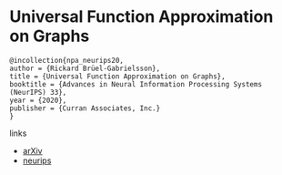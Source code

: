 # Universal Function Approximation on Graphs

```
@incollection{npa_neurips20,
author = {Rickard Brüel-Gabrielsson},
title = {Universal Function Approximation on Graphs},
booktitle = {Advances in Neural Information Processing Systems (NeurIPS) 33},
year = {2020},
publisher = {Curran Associates, Inc.}
}
```

links
- [arXiv](https://arxiv.org/abs/2003.06706)
- [neurips](https://nips.cc/Conferences/2020/ScheduleMultitrack?event=17604)
